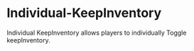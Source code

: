 # Individual-KeepInventory
Individual KeepInventory allows players to individually Toggle keepInventory.
